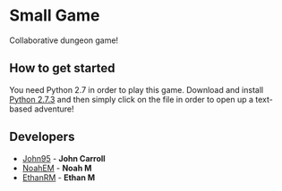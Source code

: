 # Small Game
Collaborative dungeon game!

## How to get started
You need Python 2.7 in order to play this game. Download and install [Python 2.7.3](https://www.python.org/download/releases/2.7.3/) and then simply click on the file in order to open up a text-based adventure!

## Developers
* [John95](https://github.com/John95) -
**John Carroll**
* [NoahEM](https://github.com/NoahEM) -
**Noah M**
* [EthanRM](https://github.com/EthanRM) -
**Ethan M**
